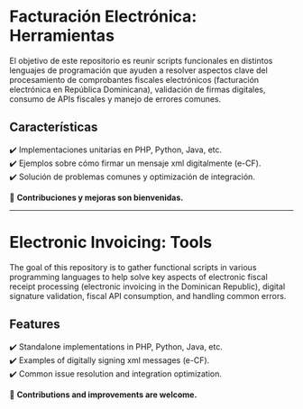 # Facturación Electrónica: Herramientas  

El objetivo de este repositorio es reunir scripts funcionales en distintos lenguajes de programación que ayuden a resolver aspectos clave del procesamiento de comprobantes fiscales electrónicos (facturación electrónica en República Dominicana), validación de firmas digitales, consumo de APIs fiscales y manejo de errores comunes.  

## Características  
✔️ Implementaciones unitarias en PHP, Python, Java, etc.  
✔️ Ejemplos sobre cómo firmar un mensaje xml digitalmente (e-CF).  
✔️ Solución de problemas comunes y optimización de integración.  

📌 **Contribuciones y mejoras son bienvenidas.**  

---


# Electronic Invoicing: Tools  

The goal of this repository is to gather functional scripts in various programming languages to help solve key aspects of electronic fiscal receipt processing (electronic invoicing in the Dominican Republic), digital signature validation, fiscal API consumption, and handling common errors.  

## Features  
✔️ Standalone implementations in PHP, Python, Java, etc.  
✔️ Examples of digitally signing xml messages (e-CF).  
✔️ Common issue resolution and integration optimization.  

📌 **Contributions and improvements are welcome.**

